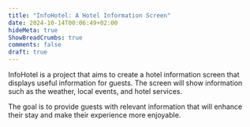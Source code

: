 ```yaml
---
title: "InfoHotel: A Hotel Information Screen"
date: 2024-10-14T00:06:49+02:00
hideMeta: true
ShowBreadCrumbs: true
comments: false
draft: true
---
```


InfoHotel is a project that aims to create a hotel information screen that displays useful information for guests. The screen will show information such as the weather, local events, and hotel services. 

The goal is to provide guests with relevant information that will enhance their stay and make their experience more enjoyable.